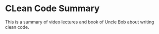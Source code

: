 # CLean Code Summary
This is a summary of video lectures and book of Uncle Bob about writing clean code.

